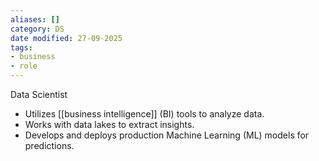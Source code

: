 ```yaml
---
aliases: []
category: DS
date modified: 27-09-2025
tags:
- business
- role
---
```

Data Scientist
  - Utilizes [[business intelligence]] (BI) tools to analyze data.
  - Works with data lakes to extract insights.
  - Develops and deploys production Machine Learning (ML) models for predictions.